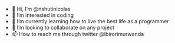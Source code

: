 - 👋 Hi, I’m @nshutinicolas
- 👀 I’m interested in coding
- 🌱 I’m currently learning how to live the best life as a programmer
- 💞️ I’m looking to collaborate on any project
- 📫 How to reach me through twitter @ibirorimurwanda

<!---
nshutinicolas/nshutinicolas is a ✨ special ✨ repository because its `README.md` (this file) appears on your GitHub profile.
You can click the Preview link to take a look at your changes.
--->
